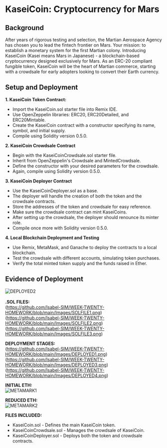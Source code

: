 <h1> KaseiCoin: Cryptocurrency for Mars </h1>


## Background
After years of rigorous testing and selection, the Martian Aerospace Agency has chosen you to lead the fintech frontier on Mars. Your mission: to establish a monetary system for the first Martian colony. Introducing KaseiCoin (Kasei means Mars in Japanese) - a blockchain-based cryptocurrency designed exclusively for Mars. As an ERC-20 compliant fungible token, KaseiCoin will be the heart of Martian commerce, starting with a crowdsale for early adopters looking to convert their Earth currency.

## Setup and Deployment
<b>1. KaseiCoin Token Contract:</b>
   - Import the KaseiCoin.sol starter file into Remix IDE.
   - Use OpenZeppelin libraries: ERC20, ERC20Detailed, and ERC20Mintable.
   - Create the KaseiCoin contract with a constructor specifying its name, symbol, and initial supply.
   - Compile using Solidity version 0.5.0.

<b>2. KaseiCoin Crowdsale Contract</b>
   - Begin with the KaseiCoinCrowdsale.sol starter file.
   - Inherit from OpenZeppelin's Crowdsale and MintedCrowdsale.
   - Define the constructor with your desired parameters for the crowdsale.
   - Again, compile using Solidity version 0.5.0.

<b>3. KaseiCoin Deployer Contract</b>
   - Use the KaseiCoinDeployer.sol as a base.
   - The deployer will handle the creation of both the token and the crowdsale contracts.
   - Store the addresses of the token and crowdsale for easy reference.
   - Make sure the crowdsale contract can mint KaseiCoins.
   - After setting up the crowdsale, the deployer should renounce its minter role.
   - Compile once more with Solidity version 0.5.0.

<b>4. Local Blockchain Deployment and Testing</b>
   - Use Remix, MetaMask, and Ganache to deploy the contracts to a local blockchain.
   - Test the crowdsale with different accounts, simulating token purchases.
   - Verify the total minted token supply and the funds raised in Ether.

## Evidence of Deployment

![DEPLOYED2](https://github.com/Isabel-SIM/WEEK-TWENTY-HOMEWORK/blob/main/Images/DEPLOYED2.png) <br>
<br>
<b>.SOL FILES:</b> <br>
(https://github.com/Isabel-SIM/WEEK-TWENTY-HOMEWORK/blob/main/Images/SOLFILE1.png) <br>
(https://github.com/Isabel-SIM/WEEK-TWENTY-HOMEWORK/blob/main/Images/SOLFILE2.png) <br>
(https://github.com/Isabel-SIM/WEEK-TWENTY-HOMEWORK/blob/main/Images/SOLFILE3.png) <br>

<b>DEPLOYMENT STAGES:</b> <br>
(https://github.com/Isabel-SIM/WEEK-TWENTY-HOMEWORK/blob/main/Images/DEPLOYED1.png) <br>
(https://github.com/Isabel-SIM/WEEK-TWENTY-HOMEWORK/blob/main/Images/DEPLOYED3.png) <br>
(https://github.com/Isabel-SIM/WEEK-TWENTY-HOMEWORK/blob/main/Images/DEPLOYED4.png) <br>


<b>INITIAL ETH:</b> <br>
![METAMARK1](https://github.com/Isabel-SIM/WEEK-TWENTY-HOMEWORK/blob/main/Images/METAMARK1.png) <br>

<b>REDUCED ETH:</b> <br>
![METAMARK2](https://github.com/Isabel-SIM/WEEK-TWENTY-HOMEWORK/blob/main/Images/METAMARK2.png) <br>

<b>FILES INCLUDED:</b> <br>
   - KaseiCoin.sol - Defines the main KaseiCoin token.
   - KaseiCoinCrowdsale.sol - Manages the crowdsale of KaseiCoin.
   - KaseiCoinDeployer.sol - Deploys both the token and crowdsale contracts.
